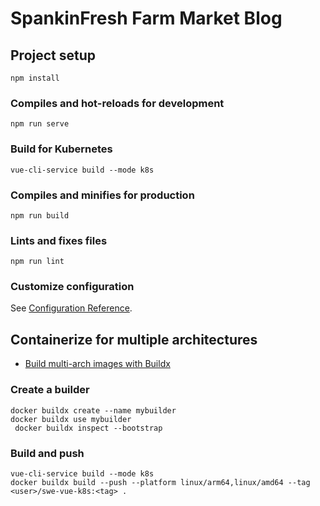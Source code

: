 # SpankinFresh Farm Market Blog

## Project setup
```
npm install
```

### Compiles and hot-reloads for development
```
npm run serve
```

### Build for Kubernetes
```
vue-cli-service build --mode k8s
```

### Compiles and minifies for production
```
npm run build
```

### Lints and fixes files
```
npm run lint
```

### Customize configuration
See [Configuration Reference](https://cli.vuejs.org/config/).

## Containerize for multiple architectures

* [Build multi-arch images with Buildx](https://docs.docker.com/desktop/multi-arch/#build-multi-arch-images-with-buildx)

### Create a builder

```
docker buildx create --name mybuilder
docker buildx use mybuilder
 docker buildx inspect --bootstrap
```

### Build and push
```
vue-cli-service build --mode k8s
docker buildx build --push --platform linux/arm64,linux/amd64 --tag <user>/swe-vue-k8s:<tag> .
```